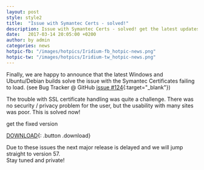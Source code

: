 ```yaml
---
layout: post
style: style2
title:  "Issue with Symantec Certs - solved!"
description: Issue with Symantec Certs - solved! get the latest updates in the Download section.
date:   2017-03-14 20:05:00 +0200
author:	by admin
categories: news
hotpic-fb: "/images/hotpics/Iridium-fb_hotpic-news.png"
hotpic-tw: "/images/hotpics/Iridium-tw_hotpic-news.png"
---
```


Finally, we are happy to announce that the latest Windows and Ubuntu/Debian builds solve the issue with the Symantec Certificates failing to load.
(see Bug Tracker @ GitHub [issue #124](https://github.com/iridium-browser/tracker/issues/124 "issue #124 @ GitHub"){:target="_blank"})      
<!--break-->
The trouble with SSL certificate handling was quite a challenge. There was no security / privacy problem for the user, but the usability with many sites was poor. 
This is solved now!     
     
get the fixed version
      
[DOWNLOAD](/downloads/index.html "Download"){: .button .download}     
     
Due to these issues the next major release is delayed and we will jump straight to version 57.     
Stay tuned and private!
